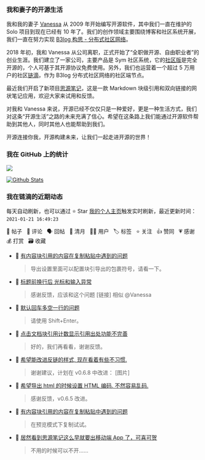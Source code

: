 ### 我和妻子的开源生活

我和我的妻子 [Vanessa](https://github.com/Vanessa219) 从 2009 年开始编写开源软件，其中我们一直在维护的 Solo 项目到现在已经有 10 年了。我们的创作领域主要围绕博客和社区系统开展，我们一直在努力实现 [B3log 构思 - 分布式社区网络](https://ld246.com/article/1546941897596)。

2018 年初，我和 Vanessa 从公司离职，正式开始了“全职做开源、自由职业者”的创业生涯。我们建立了一家公司，主要产品是 Sym 社区系统，它的[社区版](https://github.com/88250/symphony)是完全开源的，个人可基于其开源协议免费使用。另外，我们也运营着一个超过 5 万用户的社区[链滴](https://ld246.com)，作为 B3log 分布式社区网络的社区端节点。

最近我们开启了新项目[思源笔记](https://github.com/siyuan-note/siyuan)，这是一款 Markdown 块级引用和双向链接的网状笔记应用，欢迎大家来试用和反馈。

对我和 Vanessa 来说，开源已经不仅仅只是一种爱好，更是一种生活方式，我们对这条“开源生活”之路的未来充满了信心。希望在这条路上我们能通过开源软件帮助到其他人，同时其他人也能帮助到我们。

开源连接你我，开源构建未来，让我们一起走进开源的世界！

### 我在 GitHub 上的统计

<a title="Hits" target="_blank" href="https://github.com/88250/88250"><img src="https://hits.b3log.org/88250/88250.svg"></a>

[![Github Stats](https://github-readme-stats.vercel.app/api?username=88250&theme=tokyonight&show_icons=true)](https://github.com/88250)

<!--events start -->

### 我在链滴的近期动态

每天自动刷新，也可以通过 ⭐️ Star [我的个人主页](https://github.com/88250/88250)触发实时刷新，最近更新时间：`2021-01-21 16:49:23`

📝 帖子 &nbsp; 💬 评论 &nbsp; 🗣 回帖 &nbsp; 🌙 清月 &nbsp; 👨‍💻 用户 &nbsp; 🏷️ 标签 &nbsp; ⭐️ 关注 &nbsp; 👍 赞同 &nbsp; 💗 感谢 &nbsp; 💰 打赏 &nbsp; 🗃 收藏

* 💬 [有内容块引用的内容在复制粘贴中遇到的问题](https://ld246.com/article/1611049242818/comment/1611197428649#comments)

  > 导出设置里面可以配置块引导出的包裹符号，请看一下。
* 💬 [标题前换行后 光标和输入异常](https://ld246.com/article/1611151734556/comment/1611197383717#comments)

  > 感谢反馈，应该和这个问题 [链接] 相似 @Vanessa
* 💬 [默认回车多空一行的问题](https://ld246.com/article/1611158994345/comment/1611197148436#comments)

  > 请使用 Shift+Enter。
* 💬 [点击文档块引用计数显示引用出处功能不完善](https://ld246.com/article/1611109040882/comment/1611150832182#comments)

  > 好的，我们再看看，谢谢反馈。
* 💬 [希望能改进反链的样式, 现在看着有些不习惯.](https://ld246.com/article/1611140414335/comment/1611141066062#comments)

  > 谢谢建议，计划在 v0.6.8 中改进： [图片]
* 💬 [希望导出 html 的时候设置 HTML 编码. 不然容易乱码.](https://ld246.com/article/1611138848322/comment/1611141022121#comments)

  > 感谢反馈，v0.6.5 改进。
* 💬 [有内容块引用的内容在复制粘贴中遇到的问题](https://ld246.com/article/1611049242818/comment/1611127435135#comments)

  > 在预览模式下复制试试。
* 💬 [居然看到思源笔记这么早就要出移动端 App 了，可喜可贺](https://ld246.com/article/1610917004352/comment/1611127388027#comments)

  > 不用的时候可以不开……


<!--events end -->
